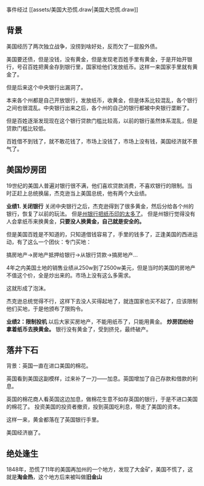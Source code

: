 事件经过 [[assets/美国大恐慌.draw|美国大恐慌.draw]]

## 背景

美国经历了两次独立战争，没捞到啥好处，反而欠了一屁股外债。

美国要还债，但是没钱，没有黄金，但是发现老百姓手里有黄金，于是开始开银行，号召百姓把黄金存到银行里，国家给他们发放纸币。这样一来国家手里就有黄金了。

但是后来这个中央银行出漏洞了。

本来各个州都是自己开放银行，发放纸币，收黄金，但是体系比较混乱，各个银行之间也很混乱。中央银行出来之后，各个州的自己的银行都被中央银行垄断了。

但是百姓逐渐发现现在这个银行贷款门槛比较高，以前的银行虽然体系混乱，但是贷款门槛比较低。

百姓借不到钱了，就不敢花钱了，市场上没钱了，市场上没有钱，美国经济就不景气了。

## 美国炒房团

19世纪的美国人普遍对银行很不满，他们喜欢贷款消费，不喜欢银行的限制。当时正赶上总统换届，杰克逊当上美国总统，他有两个大业绩。

**业绩1. 关闭银行**
	关闭中央银行之后，杰克逊得到了很多黄金，然后分给各个州的银行，恢复了以前的玩法。
	但是<u>州银行把纸币印的太多了</u>。
	但是州银行觉得没有人会拿纸币来换黄金，**只要没人换黄金，自己就是安全的。**

但是美国百姓是不知道的，只知道借钱容易了，手里的钱多了，正逢美国的西进运动，有了这么一个团伙：专门买地：

搞房地产->房地产抵押给银行->从银行贷款->搞房地产...

4年之内美国土地的销售业绩从250w到了2500w美元，但是当时的美国的房地产不值这个价，全是炒出来的。市场上没有这么多需求。

这就形成了泡沫。

杰克逊总统觉得不行，这样下去没人买得起地了，就连国家也买不起了，应该限制他们买地，于是他颁布了限购令。

**业绩2：限制投机**
	以后大家买房地产，不能用纸币了，只能用黄金。
	**炒房团纷纷拿着纸币去换黄金。**
	银行没有黄金了，受到挤兑，最终破产。

## 落井下石

背景：英国一直在进口美国的棉花。

英国看到美国这副模样，过来补了一刀——加息。英国增加了自己存款和借款的利息。

英国的棉花商人看英国这边加息，做棉花生意不如存英国的银行，于是不进口美国的棉花了。
投资美国的投资者撤资，投到英国吃利息，带走了美国的资本。

这样一来，黄金都落在了英国银行手里。

美国经济崩了。

## 绝处逢生

1848年，恐慌了11年的美国再加州的一个地方，发现了大金矿，美国不慌了，这就是**淘金热**，这个地方后来被叫做**旧金山**

